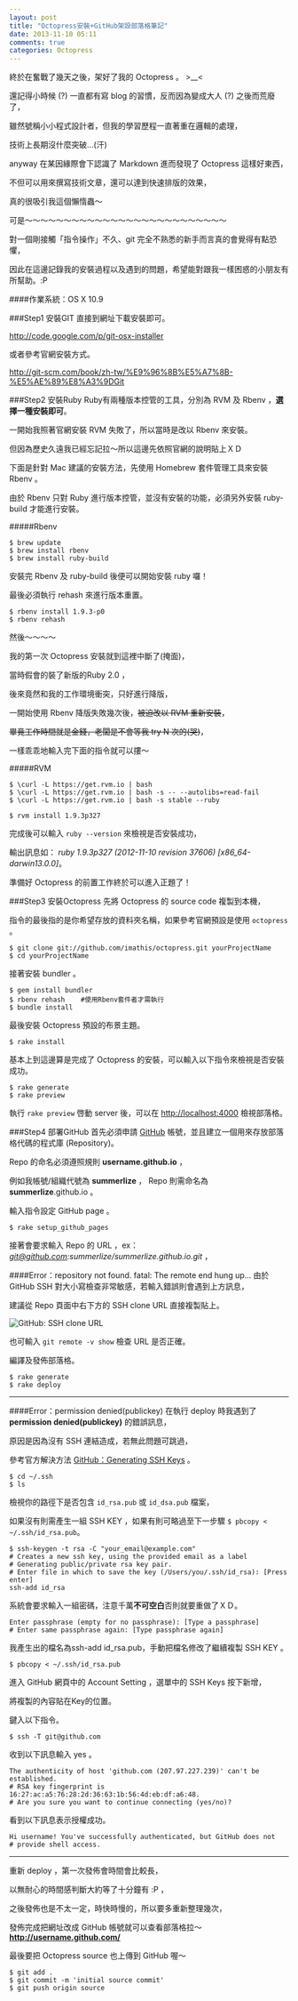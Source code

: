 ```yaml
---
layout: post
title: "Octopress安裝+GitHub架設部落格筆記"
date: 2013-11-10 05:11
comments: true
categories: Octopress
---
```


終於在奮戰了幾天之後，架好了我的 Octopress 。 >__< 

還記得小時候 (?) 一直都有寫 blog 的習慣，反而因為變成大人 (?) 之後而荒廢了，

雖然號稱小小程式設計者，但我的學習歷程一直著重在邏輯的處理，

技術上長期沒什麼突破...(汗)

anyway 在某因緣際會下認識了 Markdown 進而發現了 Octopress 這樣好東西，

不但可以用來撰寫技術文章，還可以達到快速排版的效果，

真的很吸引我這個懶惰蟲～

可是～～～～～～～～～～～～～～～～～～～～～～～～～～

對一個剛接觸「指令操作」不久、git 完全不熟悉的新手而言真的會覺得有點恐懼，

因此在這邊記錄我的安裝過程以及遇到的問題，希望能對跟我一樣困惑的小朋友有所幫助。:P

####作業系統：OS X 10.9

###Step1 安裝GIT
直接到網址下載安裝即可。

<http://code.google.com/p/git-osx-installer>

或者參考官網安裝方式。

<http://git-scm.com/book/zh-tw/%E9%96%8B%E5%A7%8B-%E5%AE%89%E8%A3%9DGit>

###Step2 安裝Ruby
Ruby有兩種版本控管的工具，分別為 RVM 及 Rbenv ，**選擇一種安裝即可**。

一開始我照著官網安裝 RVM 失敗了，所以當時是改以 Rbenv 來安裝。

但因為歷史久遠我已經忘記拉～所以這邊先依照官網的說明貼上ＸＤ

下面是針對 Mac 建議的安裝方法，先使用 Homebrew 套件管理工具來安裝 Rbenv 。

由於 Rbenv 只對 Ruby 進行版本控管，並沒有安裝的功能，必須另外安裝 ruby-build 才能進行安裝。

#####Rbenv

	$ brew update
	$ brew install rbenv
	$ brew install ruby-build

安裝完 Rbenv 及 ruby-build 後便可以開始安裝 ruby 囉！

最後必須執行 rehash 來進行版本重置。

	$ rbenv install 1.9.3-p0
	$ rbenv rehash
	
然後～～～～

我的第一次 Octopress 安裝就到這裡中斷了(掩面)，

當時假會的裝了新版的Ruby 2.0 ，

後來竟然和我的工作環境衝突，只好進行降版，

一開始使用 Rbenv 降版失敗幾次後，~~被迫改以 RVM 重新安裝~~，

~~畢竟工作時間就是金錢，老闆是不會等我 try N 次的(哭)~~，

一樣乖乖地輸入完下面的指令就可以摟～

#####RVM
	
	$ \curl -L https://get.rvm.io | bash
	$ \curl -L https://get.rvm.io | bash -s -- --autolibs=read-fail
	$ \curl -L https://get.rvm.io | bash -s stable --ruby
	
	$ rvm install 1.9.3p327

完成後可以輸入 `ruby --version` 來檢視是否安裝成功，

輸出訊息如： *ruby 1.9.3p327 (2012-11-10 revision 37606) [x86_64-darwin13.0.0]*。

準備好 Octopress 的前置工作終於可以進入正題了！

###Step3 安裝Octopress
先將 Octopress 的 source code 複製到本機，

指令的最後指的是你希望存放的資料夾名稱，如果參考官網預設是使用 `octopress` 。

	$ git clone git://github.com/imathis/octopress.git yourProjectName
	$ cd yourProjectName

接著安裝 bundler 。

	$ gem install bundler
	$ rbenv rehash    #使用Rbenv套件者才需執行
	$ bundle install

最後安裝 Octopress 預設的布景主題。

	$ rake install

基本上到這邊算是完成了 Octopress 的安裝，可以輸入以下指令來檢視是否安裝成功。

	$ rake generate
	$ rake preview

執行 `rake preview` 啓動 server 後，可以在 <http://localhost:4000> 檢視部落格。
		
###Step4 部署GitHub
首先必須申請 [GitHub](https://github.com/) 帳號，並且建立一個用來存放部落格代碼的程式庫 (Repository)。

Repo 的命名必須遵照規則 **username.github.io** ，

例如我帳號/組織代號為 **summerlize** ， Repo 則需命名為 **summerlize**.github.io 。

輸入指令設定 GitHub page 。

	$ rake setup_github_pages

接著會要求輸入 Repo 的 URL ，ex：*git@github.com:summerlize/summerlize.github.io.git* ，

####Error：repository not found. fatal: The remote end hung up…
由於 GitHub SSH 對大小寫檢查非常敏感，若輸入錯誤則會遇到上方訊息，

建議從 Repo 頁面中右下方的 SSH clone URL 直接複製貼上。

![GitHub: SSH clone URL](http://farm6.staticflickr.com/5494/10768727923_aecb64d43a_o.png)

也可輸入 `git remote -v show` 檢查 URL 是否正確。

編譯及發佈部落格。

	$ rake generate
	$ rake deploy

---
####Error：permission denied(publickey)
在執行 deploy 時我遇到了 **permission denied(publickey)** 的錯誤訊息，

原因是因為沒有 SSH 連結造成，若無此問題可跳過，

參考官方解決方法 [GitHub：Generating SSH Keys](https://help.github.com/articles/generating-ssh-keys) 。

	$ cd ~/.ssh
	$ ls

檢視你的路徑下是否包含 `id_rsa.pub` 或 `id_dsa.pub` 檔案，

如果沒有則需產生一組 SSH KEY ，如果有則可略過至下一步驟 `$ pbcopy < ~/.ssh/id_rsa.pub`。

	$ ssh-keygen -t rsa -C "your_email@example.com"
	# Creates a new ssh key, using the provided email as a label
	# Generating public/private rsa key pair.
	# Enter file in which to save the key (/Users/you/.ssh/id_rsa): [Press enter]
	ssh-add id_rsa
	
系統會要求輸入一組密碼，注意千萬**不可空白**否則就要重做了ＸＤ。

	Enter passphrase (empty for no passphrase): [Type a passphrase]
	# Enter same passphrase again: [Type passphrase again]
	
我產生出的檔名為ssh-add id_rsa.pub，手動把檔名修改了繼續複製 SSH KEY 。

	$ pbcopy < ~/.ssh/id_rsa.pub

進入 GitHub 網頁中的 Account Setting ，選單中的 SSH Keys 按下新增，

將複製的內容貼在Key的位置。

鍵入以下指令。

	$ ssh -T git@github.com

收到以下訊息輸入 yes 。

	The authenticity of host 'github.com (207.97.227.239)' can't be established.
	# RSA key fingerprint is 16:27:ac:a5:76:28:2d:36:63:1b:56:4d:eb:df:a6:48.
	# Are you sure you want to continue connecting (yes/no)?

看到以下訊息表示授權成功。

	Hi username! You've successfully authenticated, but GitHub does not
	# provide shell access.
---

重新 deploy ，第一次發佈會時間會比較長，

以無耐心的時間感判斷大約等了十分鐘有 :P ，

之後發佈也是不太一定，時快時慢的，所以要多重新整理幾次，

發佈完成把網址改成 GitHub 帳號就可以查看部落格拉～ **<http://username.github.com/>**

最後要把 Octopress source 也上傳到 GitHub 喔～

	$ git add .
	$ git commit -m 'initial source commit'
	$ git push origin source
	